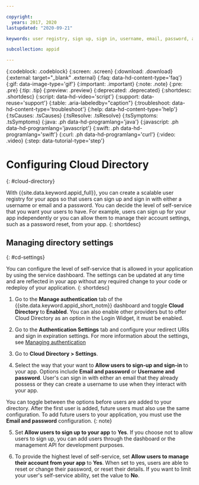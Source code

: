 ```yaml
---

copyright:
  years: 2017, 2020
lastupdated: "2020-09-21"

keywords: user registry, sign up, sign in, username, email, password, account settings, reset password, email sender, email verification, app security

subcollection: appid

---
```


{:codeblock: .codeblock}
{:screen: .screen}
{:download: .download}
{:external: target="_blank" .external}
{:faq: data-hd-content-type='faq'}
{:gif: data-image-type='gif'}
{:important: .important}
{:note: .note}
{:pre: .pre}
{:tip: .tip}
{:preview: .preview}
{:deprecated: .deprecated}
{:shortdesc: .shortdesc}
{:script: data-hd-video='script'}
{:support: data-reuse='support'}
{:table: .aria-labeledby="caption"}
{:troubleshoot: data-hd-content-type='troubleshoot'}
{:help: data-hd-content-type='help'}
{:tsCauses: .tsCauses}
{:tsResolve: .tsResolve}
{:tsSymptoms: .tsSymptoms}
{:java: .ph data-hd-programlang='java'}
{:javascript: .ph data-hd-programlang='javascript'}
{:swift: .ph data-hd-programlang='swift'}
{:curl: .ph data-hd-programlang='curl'}
{:video: .video}
{:step: data-tutorial-type='step'}



# Configuring Cloud Directory
{: #cloud-directory}

With {{site.data.keyword.appid_full}}, you can create a scalable user registry for your apps so that users can sign up and sign in with either a username or email and a password. You can decide the level of self-service that you want your users to have. For example, users can sign up for your app independently or you can allow them to manage their account settings, such as a password reset, from your app. 
{: shortdesc}


## Managing directory settings
{: #cd-settings}

You can configure the level of self-service that is allowed in your application by using the service dashboard. The settings can be updated at any time and are reflected in your app without any required change to your code or redeploy of your application.
{: shortdesc}

1. Go to the **Manage authentication** tab of the {{site.data.keyword.appid_short_notm}} dashboard and toggle **Cloud Directory** to **Enabled**. You can also enable other providers but to offer Cloud Directory as an option in the Login Widget, it must be enabled.

2. Go to the **Authentication Settings** tab and configure your redirect URIs and sign in expiration settings. For more information about the settings, see [Managing authentication](/docs/appid?topic=appid-managing-idp)

3. Go to **Cloud Directory > Settings**.

4. Select the way that your want to **Allow users to sign-up and sign-in** to your app. Options include **Email and password** or **Username and password**. User's can sign in with either an email that they already possess or they can create a username to use when they interact with your app.

  You can toggle between the options before users are added to your directory. After the first user is added, future users must also use the same configuration. To add future users to your application, you must use the **Email and password** configuration.
  {: note}

5. Set **Allow users to sign up to your app** to **Yes**. If you choose not to allow users to sign up, you can add users through the dashboard or the management API for development purposes.

6. To provide the highest level of self-service, set **Allow users to manage their account from your app** to **Yes**. When set to yes, users are able to reset or change their password, or reset their details. If you want to limit your user's self-service ability, set the value to **No**.


